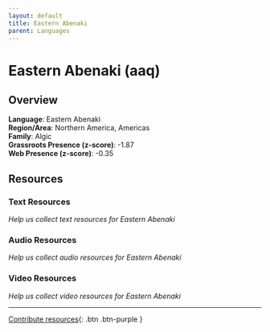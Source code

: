 ```yaml
---
layout: default
title: Eastern Abenaki
parent: Languages
---
```


# Eastern Abenaki (aaq)

## Overview

**Language**: Eastern Abenaki  
**Region/Area**: Northern America, Americas  
**Family**: Algic  
**Grassroots Presence (z-score)**: -1.87  
**Web Presence (z-score)**: -0.35  

## Resources

### Text Resources
*Help us collect text resources for Eastern Abenaki*

### Audio Resources
*Help us collect audio resources for Eastern Abenaki*

### Video Resources
*Help us collect video resources for Eastern Abenaki*

---

[Contribute resources](https://forms.office.com/e/1SfLJx3u1r){: .btn .btn-purple }
